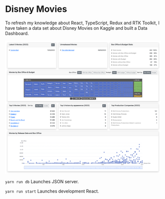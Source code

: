 # Disney Movies

To refresh my knowledge about React, TypeScript, Redux and RTK Toolkit, I have taken a data set about Disney Movies
on Kaggle and built a Data Dashboard.

![demo](https://raw.githubusercontent.com/mattmusc/disney-movies/master/disney-movies.png)

`yarn run db`
Launches JSON server.

`yarn run start`
Launches development React.
